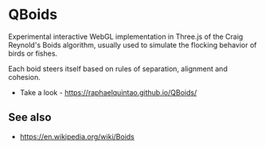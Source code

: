 QBoids
====

Experimental interactive WebGL implementation in Three.js of the Craig Reynold's Boids algorithm, usually used to simulate the flocking behavior of birds or fishes.

Each boid steers itself based on rules of separation, alignment and cohesion.


* Take a look - https://raphaelquintao.github.io/QBoids/


## See also
* https://en.wikipedia.org/wiki/Boids
